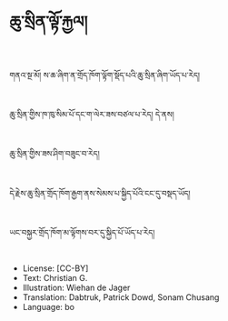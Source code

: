 # ཆུ་སྲིན་ལྟོ་རྐྱལ།

##
གནའ་སྔ་མོ། ས་ཆ་ཞིག་ན་གྲོད་ཁོག་ལྟོག་སྡོད་པའི་ཆུ་སྲིན་ཞིག་ཡོད་པ་རེད།

##
ཆུ་སྲིན་གྱིས་ཁ་ཁུ་སིམ་པོ་དང་ག་ལེར་ཟས་བཙལ་པ་རེད། དེ་ནས།

##
ཆུ་སྲིན་གྱིས་ཟས་ཤིག་བཟུང་བ་རེད།

##
དེ་རྗེས་ཆུ་སྲིན་གྲོད་ཁོག་རྒྱག་ནས་སེམས་པ་སྐྱིད་པོའི་ངང་དུ་བསྡད་ཡོད།

##
ཡང་བསྐྱར་གྲོད་ཁོག་མ་ལྟོགས་བར་དུ་སྐྱིད་པོ་ཡོད་པ་རེད།

##
* License: [CC-BY]
* Text: Christian G.
* Illustration: Wiehan de Jager
* Translation: Dabtruk, Patrick Dowd, Sonam Chusang
* Language: bo

